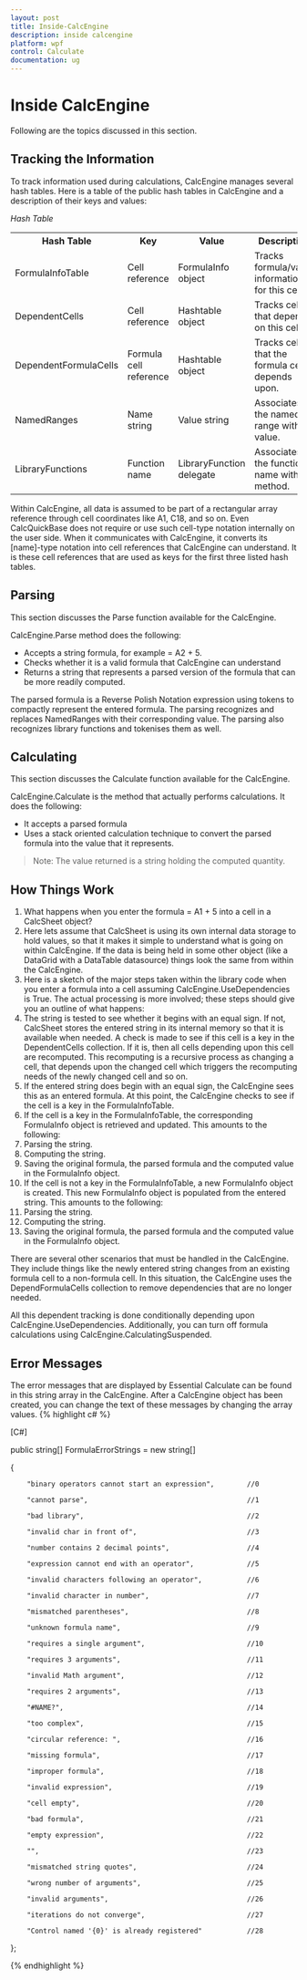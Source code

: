 ```yaml
---
layout: post
title: Inside-CalcEngine
description: inside calcengine 
platform: wpf
control: Calculate
documentation: ug
---
```


# Inside CalcEngine 

Following are the topics discussed in this section.

## Tracking the Information

To track information used during calculations, CalcEngine manages several hash tables. Here is a table of the public hash tables in CalcEngine and a description of their keys and values:

_Hash Table_

<table>
<tr>
<th>
Hash Table</th><th>
Key</th><th>
Value</th><th>
Description</th></tr>
<tr>
<td>
FormulaInfoTable</td><td>
Cell reference</td><td>
FormulaInfo object</td><td>
Tracks formula/value information for this cell.</td></tr>
<tr>
<td>
DependentCells</td><td>
Cell reference</td><td>
Hashtable object</td><td>
Tracks cells that depend on this cell.</td></tr>
<tr>
<td>
DependentFormulaCells</td><td>
Formula cell reference</td><td>
Hashtable object</td><td>
Tracks cells that the formula cell depends upon.</td></tr>
<tr>
<td>
NamedRanges</td><td>
Name string</td><td>
Value string</td><td>
Associates the named range with its value.</td></tr>
<tr>
<td>
LibraryFunctions</td><td>
Function name</td><td>
LibraryFunction delegate</td><td>
Associates the function name with its method.</td></tr>
</table>


Within CalcEngine, all data is assumed to be part of a rectangular array reference through cell coordinates like A1, C18, and so on. Even CalcQuickBase does not require or use such cell-type notation internally on the user side. When it communicates with CalcEngine, it converts its [name]-type notation into cell references that CalcEngine can understand. It is these cell references that are used as keys for the first three listed hash tables.

## Parsing

This section discusses the Parse function available for the CalcEngine.

CalcEngine.Parse method does the following:

* Accepts a string formula, for example = A2 + 5. 
* Checks whether it is a valid formula that CalcEngine can understand 
* Returns a string that represents a parsed version of the formula that can be more readily computed. 

The parsed formula is a Reverse Polish Notation expression using tokens to compactly represent the entered formula. The parsing recognizes and replaces NamedRanges with their corresponding value. The parsing also recognizes library functions and tokenises them as well.

## Calculating

This section discusses the Calculate function available for the CalcEngine.

CalcEngine.Calculate is the method that actually performs calculations. It does the following: 

* It accepts a parsed formula 
* Uses a stack oriented calculation technique to convert the parsed formula into the value that it represents. 



> Note: The value returned is a string holding the computed quantity.

## How Things Work

1. What happens when you enter the formula = A1 + 5 into a cell in a CalcSheet object? 
2. Here lets assume that CalcSheet is using its own internal data storage to hold values, so that it makes it simple to understand what is going on within CalcEngine. If the data is being held in some other object (like a DataGrid with a DataTable datasource) things look the same from within the CalcEngine. 
3. Here is a sketch of the major steps taken within the library code when you enter a formula into a cell assuming CalcEngine.UseDependencies is True. The actual processing is more involved; these steps should give you an outline of what happens:
4. The string is tested to see whether it begins with an equal sign. If not, CalcSheet stores the entered string in its internal memory so that it is available when needed. A check is made to see if this cell is a key in the DependentCells collection. If it is, then all cells depending upon this cell are recomputed. This recomputing is a recursive process as changing a cell, that depends upon the changed cell which triggers the recomputing needs of the newly changed cell and so on.
5. If the entered string does begin with an equal sign, the CalcEngine sees this as an entered formula. At this point, the CalcEngine checks to see if the cell is a key in the FormulaInfoTable. 
6. If the cell is a key in the FormulaInfoTable, the corresponding FormulaInfo object is retrieved and updated. This amounts to the following: 
1. Parsing the string.
2. Computing the string.
3. Saving the original formula, the parsed formula and the computed value in the FormulaInfo object.
7. If the cell is not a key in the FormulaInfoTable, a new FormulaInfo object is created. This new FormulaInfo object is populated from the entered string. This amounts to the following: 
1. Parsing the string.
2. Computing the string.
3. Saving the original formula, the parsed formula and the computed value in the FormulaInfo object.



There are several other scenarios that must be handled in the CalcEngine. They include things like the newly entered string changes from an existing formula cell to a non-formula cell. In this situation, the CalcEngine uses the DependFormulaCells collection to remove dependencies that are no longer needed.

All this dependent tracking is done conditionally depending upon CalcEngine.UseDependencies. Additionally, you can turn off formula calculations using CalcEngine.CalculatingSuspended.

## Error Messages

The error messages that are displayed by Essential Calculate can be found in this string array in the CalcEngine. After a CalcEngine object has been created, you can change the text of these messages by changing the array values.
{% highlight c# %}


[C#]



public string[] FormulaErrorStrings = new string[]

{

        "binary operators cannot start an expression",        //0

        "cannot parse",                                       //1

        "bad library",                                        //2

        "invalid char in front of",                           //3

        "number contains 2 decimal points",                   //4

        "expression cannot end with an operator",             //5

        "invalid characters following an operator",           //6

        "invalid character in number",                        //7

        "mismatched parentheses",                             //8

        "unknown formula name",                               //9

        "requires a single argument",                         //10

        "requires 3 arguments",                               //11

        "invalid Math argument",                              //12

        "requires 2 arguments",                               //13

        "#NAME?",                                             //14

        "too complex",                                        //15

        "circular reference: ",                               //16

        "missing formula",                                    //17

        "improper formula",                                   //18

        "invalid expression",                                 //19

        "cell empty",                                         //20

        "bad formula",                                        //21

        "empty expression",                                   //22

        "",                                                   //23

        "mismatched string quotes",                           //24

        "wrong number of arguments",                          //25

        "invalid arguments",                                  //26

        "iterations do not converge",                         //27

        "Control named '{0}' is already registered"           //28

};

{% endhighlight %}

